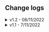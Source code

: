 ## Change logs

<details>
  <summary>v1.2 - 08/11/2022</summary>

- 9 scripts mới:
    1. archiveToday
    2. cssSelectorViewer
    3. download_video2
    4. getAllEmailsInWeb
    5. payWallKiller
    6. showHiddenFields
    7. showTheImages
    8. viewWebMetaInfo
    9. whois

- Fix các scripts:
    1. perfomanceAnalyzer
    2. remove cookies
    3. view cookies
    4. viewPartialSource
    5. youtube_downloadVideo

- Fix extension:
  - await in lang.js (bug crash on cent browser)
  - add globalBlackList: không chạy code trong `edge://*` hoặc `chrome://*`

</details>

<details>
  <summary>v1.1 - 7/11/2022</summary>

- 83 scripts
- public lên j2team: [Facebook post](https://www.facebook.com/groups/j2team.community/posts/1983670308631746/)

</details>
